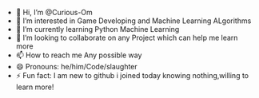 - 👋 Hi, I’m @Curious-Om
- 👀 I’m interested in Game Developing and Machine Learning ALgorithms
- 🌱 I’m currently learning Python Machine Learning
- 💞️ I’m looking to collaborate on any Project which can help me learn more
- 📫 How to reach me Any possible way
- 😄 Pronouns: he/him/Code/slaughter
- ⚡ Fun fact: I am new to github i joined today knowing nothing,willing to learn more!

<!---
Curious-Om/Curious-Om is a ✨ special ✨ repository because its `README.md` (this file) appears on your GitHub profile.
You can click the Preview link to take a look at your changes.
--->
